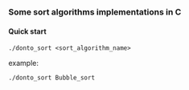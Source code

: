 ### Some sort algorithms implementations in C

#### Quick start
```console
./donto_sort <sort_algorithm_name>
```
example:
```console
./donto_sort Bubble_sort
```
